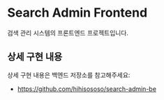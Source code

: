 # Search Admin Frontend

검색 관리 시스템의 프론트엔드 프로젝트입니다.

## 상세 구현 내용

상세 구현 내용은 백엔드 저장소를 참고해주세요:
- https://github.com/hihisososo/search-admin-be

